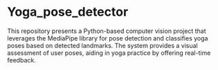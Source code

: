 # Yoga_pose_detector
This repository presents a Python-based computer vision project that leverages the MediaPipe library for pose detection and classifies yoga poses based on detected landmarks. The system provides a visual assessment of user poses, aiding in yoga practice by offering real-time feedback.

